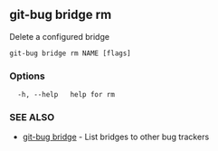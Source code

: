 ## git-bug bridge rm

Delete a configured bridge

```
git-bug bridge rm NAME [flags]
```

### Options

```
  -h, --help   help for rm
```

### SEE ALSO

* [git-bug bridge](git-bug_bridge.md)	 - List bridges to other bug trackers

